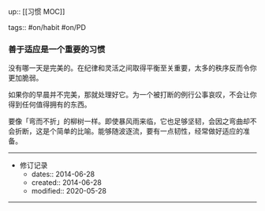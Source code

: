 up:: [[习惯 MOC]]

tags:: #on/habit #on/PD 

### 善于适应是一个重要的习惯

没有哪一天是完美的。在纪律和灵活之间取得平衡至关重要，太多的秩序反而令你更加脆弱。  

如果你的早晨并不完美，那就处理好它。为一个被打断的例行公事哀叹，不会让你得到任何值得拥有的东西。  

要像「弯而不折」的柳树一样。即使暴风雨来临，它也足够坚韧，会因之弯曲却不会折断，这是个简单的比喻。能够随波逐流，要有一点韧性，经常做好适应的准备。

---

- 修订记录
	- dates:: 2014-06-28
	- created:: 2014-06-28
	- modified:: 2020-05-28

---
